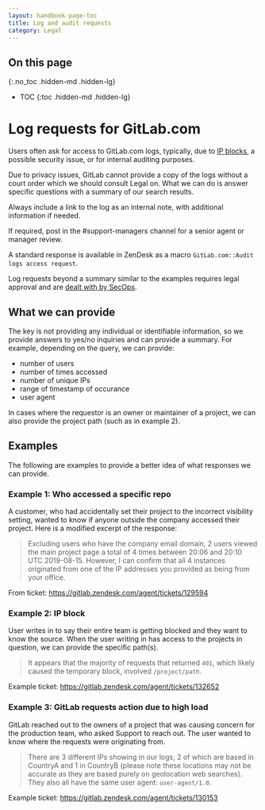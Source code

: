 ```yaml
---
layout: handbook-page-toc
title: Log and audit requests
category: Legal
---
```


## On this page
{:.no_toc .hidden-md .hidden-lg}

- TOC
{:toc .hidden-md .hidden-lg}

# Log requests for GitLab.com

Users often ask for access to GitLab.com logs, typically, due to [IP blocks](/handbook/support/workflows/ip-blocks.html), a possible security issue, or for internal auditing purposes.

Due to privacy issues, GitLab cannot provide a copy of the logs without a court order which we should consult Legal on. What we can do is answer specific questions with a summary of our search results.

Always include a link to the log as an internal note, with additional information if needed.

If required, post in the #support-managers channel for a senior agent or manager review.

A standard response is available in ZenDesk as a macro `GitLab.com::Audit logs access request`.

Log requests beyond a summary similar to the examples requires legal approval and are [dealt with by SecOps](https://gitlab.com/gitlab-com/gl-security/secops/operations/blob/master/.gitlab/issue_templates/Information_Request.md).

## What we can provide

The key is not providing any individual or identifiable information, so we provide answers to yes/no inquiries and can provide a summary. For example, depending on the query, we can provide:

- number of users
- number of times accessed
- number of unique IPs
- range of timestamp of occurance
- user agent

In cases where the requestor is an owner or maintainer of a project, we can also provide the project path (such as in example 2).

## Examples

The following are examples to provide a better idea of what responses we can provide.

### Example 1: Who accessed a specific repo

A customer, who had accidentally set their project to the incorrect visibility setting, wanted to know if anyone outside the company accessed their project. Here is a modified excerpt of the response:

> Excluding users who have the company email domain, 2 users viewed the main project page a total of 4 times between 20:06 and 20:10 UTC 2019-08-15. However, I can confirm that all 4 instances originated from one of the IP addresses you provided as being from your office.

From ticket: https://gitlab.zendesk.com/agent/tickets/129594

### Example 2: IP block

User writes in to say their entire team is getting blocked and they want to know the source. When the user writing in has access to the projects in question, we can provide the specific path(s).

> It appears that the majority of requests that returned `401`, which likely caused the temporary block, involved `/project/path`.

Example ticket: https://gitlab.zendesk.com/agent/tickets/132652

### Example 3: GitLab requests action due to high load

GitLab reached out to the owners of a project that was causing concern for the production team, who asked Support to reach out. The user wanted to know where the requests were originating from.

> There are 3 different IPs showing in our logs, 2 of which are based in CountryA and 1 in CountryB (please note these locations may not be accurate as they are based purely on geolocation web searches). They also all have the same user agent: `user-agent/1.0`.

Example ticket: https://gitlab.zendesk.com/agent/tickets/130153
